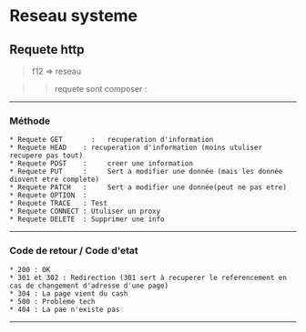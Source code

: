 # Reseau systeme 

## Requete http 

> f12 => reseau

>> requete sont composer :

************

### Méthode

```
* Requete GET	    :	recuperation d'information
* Requete HEAD    :	recuperation d'information (moins utuliser recupere pas tout)
* Requete POST    : 	creer une information
* Requete PUT     : 	Sert a modifier une donnée (mais les donnée diovent etre complete)
* Requete PATCH   : 	Sert a modifier une donnée(peut ne pas etre)
* Requete OPTION  : 
* Requete TRACE   :	Test 
* Requete CONNECT :	Utuliser un proxy
* Requete DELETE  :	Supprimer une info
```

************

### Code de retour / Code d'etat

```
* 200 : OK
* 301 et 302 : Redirection (301 sert à recuperer le referencement en cas de changement d'adresse d'une page)
* 304 : La page vient du cash
* 500 : Probleme tech 
* 404 : La pae n'existe pas
```

************

